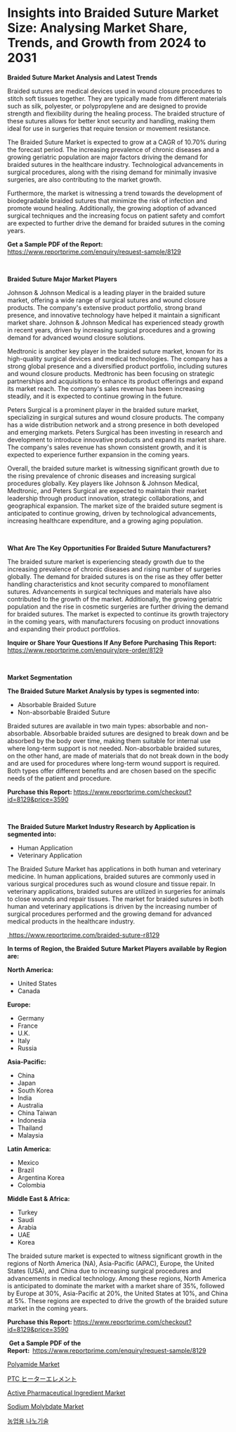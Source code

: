 <p><h1>Insights into Braided Suture Market Size: Analysing Market Share, Trends, and Growth from 2024 to 2031</h1></p><p><strong>Braided Suture Market Analysis and Latest Trends</strong></p>
<p><p>Braided sutures are medical devices used in wound closure procedures to stitch soft tissues together. They are typically made from different materials such as silk, polyester, or polypropylene and are designed to provide strength and flexibility during the healing process. The braided structure of these sutures allows for better knot security and handling, making them ideal for use in surgeries that require tension or movement resistance.</p><p>The Braided Suture Market is expected to grow at a CAGR of 10.70% during the forecast period. The increasing prevalence of chronic diseases and a growing geriatric population are major factors driving the demand for braided sutures in the healthcare industry. Technological advancements in surgical procedures, along with the rising demand for minimally invasive surgeries, are also contributing to the market growth.</p><p>Furthermore, the market is witnessing a trend towards the development of biodegradable braided sutures that minimize the risk of infection and promote wound healing. Additionally, the growing adoption of advanced surgical techniques and the increasing focus on patient safety and comfort are expected to further drive the demand for braided sutures in the coming years.</p></p>
<p><strong>Get a Sample PDF of the Report:&nbsp;</strong> <a href="https://www.reportprime.com/enquiry/request-sample/8129">https://www.reportprime.com/enquiry/request-sample/8129</a></p>
<p>&nbsp;</p>
<p><strong>Braided Suture Major Market Players</strong></p>
<p><p>Johnson & Johnson Medical is a leading player in the braided suture market, offering a wide range of surgical sutures and wound closure products. The company's extensive product portfolio, strong brand presence, and innovative technology have helped it maintain a significant market share. Johnson & Johnson Medical has experienced steady growth in recent years, driven by increasing surgical procedures and a growing demand for advanced wound closure solutions.</p><p>Medtronic is another key player in the braided suture market, known for its high-quality surgical devices and medical technologies. The company has a strong global presence and a diversified product portfolio, including sutures and wound closure products. Medtronic has been focusing on strategic partnerships and acquisitions to enhance its product offerings and expand its market reach. The company's sales revenue has been increasing steadily, and it is expected to continue growing in the future.</p><p>Peters Surgical is a prominent player in the braided suture market, specializing in surgical sutures and wound closure products. The company has a wide distribution network and a strong presence in both developed and emerging markets. Peters Surgical has been investing in research and development to introduce innovative products and expand its market share. The company's sales revenue has shown consistent growth, and it is expected to experience further expansion in the coming years.</p><p>Overall, the braided suture market is witnessing significant growth due to the rising prevalence of chronic diseases and increasing surgical procedures globally. Key players like Johnson & Johnson Medical, Medtronic, and Peters Surgical are expected to maintain their market leadership through product innovation, strategic collaborations, and geographical expansion. The market size of the braided suture segment is anticipated to continue growing, driven by technological advancements, increasing healthcare expenditure, and a growing aging population.</p></p>
<p>&nbsp;</p>
<p><strong>What Are The Key Opportunities For Braided Suture Manufacturers?</strong></p>
<p><p>The braided suture market is experiencing steady growth due to the increasing prevalence of chronic diseases and rising number of surgeries globally. The demand for braided sutures is on the rise as they offer better handling characteristics and knot security compared to monofilament sutures. Advancements in surgical techniques and materials have also contributed to the growth of the market. Additionally, the growing geriatric population and the rise in cosmetic surgeries are further driving the demand for braided sutures. The market is expected to continue its growth trajectory in the coming years, with manufacturers focusing on product innovations and expanding their product portfolios.</p></p>
<p><strong>Inquire or Share Your Questions If Any Before Purchasing This Report:</strong> <a href="https://www.reportprime.com/enquiry/pre-order/8129">https://www.reportprime.com/enquiry/pre-order/8129</a></p>
<p>&nbsp;</p>
<p><strong>Market Segmentation</strong></p>
<p><strong>The Braided Suture Market Analysis by types is segmented into:</strong></p>
<p><ul><li>Absorbable Braided Suture</li><li>Non-absorbable Braided Suture</li></ul></p>
<p><p>Braided sutures are available in two main types: absorbable and non-absorbable. Absorbable braided sutures are designed to break down and be absorbed by the body over time, making them suitable for internal use where long-term support is not needed. Non-absorbable braided sutures, on the other hand, are made of materials that do not break down in the body and are used for procedures where long-term wound support is required. Both types offer different benefits and are chosen based on the specific needs of the patient and procedure.</p></p>
<p><strong>Purchase this Report:&nbsp;</strong><a href="https://www.reportprime.com/checkout?id=8129&price=3590">https://www.reportprime.com/checkout?id=8129&price=3590</a></p>
<p>&nbsp;</p>
<p><strong>The Braided Suture Market Industry Research by Application is segmented into:</strong></p>
<p><ul><li>Human Application</li><li>Veterinary Application</li></ul></p>
<p><p>The Braided Suture Market has applications in both human and veterinary medicine. In human applications, braided sutures are commonly used in various surgical procedures such as wound closure and tissue repair. In veterinary applications, braided sutures are utilized in surgeries for animals to close wounds and repair tissues. The market for braided sutures in both human and veterinary applications is driven by the increasing number of surgical procedures performed and the growing demand for advanced medical products in the healthcare industry.</p></p>
<p><a href="https://www.reportprime.com/braided-suture-r8129">&nbsp;https://www.reportprime.com/braided-suture-r8129</a></p>
<p><strong>In terms of Region, the Braided Suture Market Players available by Region are:</strong></p>
<p>
    <p> <strong> North America: </strong>
        <ul>
            <li>United States</li>
            <li>Canada</li>
        </ul>
        </p> 
    <p> <strong> Europe: </strong>
        <ul>
            <li>Germany</li>
            <li>France</li>
            <li>U.K.</li>
            <li>Italy</li>
            <li>Russia</li>
        </ul>
        </p> 
    <p> <strong> Asia-Pacific: </strong>
        <ul>
            <li>China</li>
            <li>Japan</li>
            <li>South Korea</li>
            <li>India</li>
            <li>Australia</li>
            <li>China Taiwan</li>
            <li>Indonesia</li>
            <li>Thailand</li>
            <li>Malaysia</li>
        </ul>
        </p> 
    <p> <strong> Latin America: </strong>
        <ul>
            <li>Mexico</li>
            <li>Brazil</li>
            <li>Argentina Korea</li>
            <li>Colombia</li>
        </ul>
        </p> 
    <p> <strong> Middle East & Africa: </strong>
        <ul>
            <li>Turkey</li>
            <li>Saudi</li>
            <li>Arabia</li>
            <li>UAE</li>
            <li>Korea</li>
        </ul>
    </p>
    </p>
<p><p>The braided suture market is expected to witness significant growth in the regions of North America (NA), Asia-Pacific (APAC), Europe, the United States (USA), and China due to increasing surgical procedures and advancements in medical technology. Among these regions, North America is anticipated to dominate the market with a market share of 35%, followed by Europe at 30%, Asia-Pacific at 20%, the United States at 10%, and China at 5%. These regions are expected to drive the growth of the braided suture market in the coming years.</p></p>
<p><strong>Purchase this Report: </strong><a href="https://www.reportprime.com/checkout?id=8129&price=3590">https://www.reportprime.com/checkout?id=8129&price=3590</a></p>
<p>&nbsp;<strong>Get a Sample PDF of the Report:&nbsp;&nbsp;</strong><a href="https://www.reportprime.com/enquiry/request-sample/8129">https://www.reportprime.com/enquiry/request-sample/8129</a></p>
<p><strong></strong></p>
<p><p><a href="https://issuu.com/reportprime-2/docs/polyamide-market-size-2030.pptx">Polyamide Market</a></p><p><a href="https://github.com/xemfu2379520/Market-Research-Report-List-1/blob/main/274462233148.md">PTC ヒーターエレメント</a></p><p><a href="https://issuu.com/reportprime-2/docs/active-pharmaceutical-ingredient-market-size-2030.">Active Pharmaceutical Ingredient Market</a></p><p><a href="https://www.linkedin.com/pulse/global-sodium-molybdate-market-size-trends-insights-projections-nf0pf?trackingId=01JCgvinA7l28QYvQYmaIw%3D%3D">Sodium Molybdate Market</a></p><p><a href="https://github.com/khytkeqagplkzqvh/Market-Research-Report-List-1/blob/main/768619920807.md">농업용 나노기술</a></p></p>